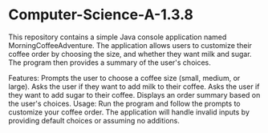 # Computer-Science-A-1.3.8
This repository contains a simple Java console application named MorningCoffeeAdventure. The application allows users to customize their coffee order by choosing the size, and whether they want milk and sugar. The program then provides a summary of the user's choices.

Features:
Prompts the user to choose a coffee size (small, medium, or large).
Asks the user if they want to add milk to their coffee.
Asks the user if they want to add sugar to their coffee.
Displays an order summary based on the user's choices.
Usage:
Run the program and follow the prompts to customize your coffee order. The application will handle invalid inputs by providing default choices or assuming no additions.
